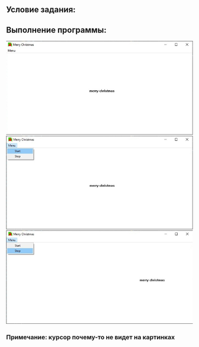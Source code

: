 ## Условие задания:

## Выполнение программы:

![Screenshot](Picture1.jpg)
![Screenshot](Picture2.jpg)
![Screenshot](Picture3.jpg)

### Примечание: курсор почему-то не видет на картинках 
